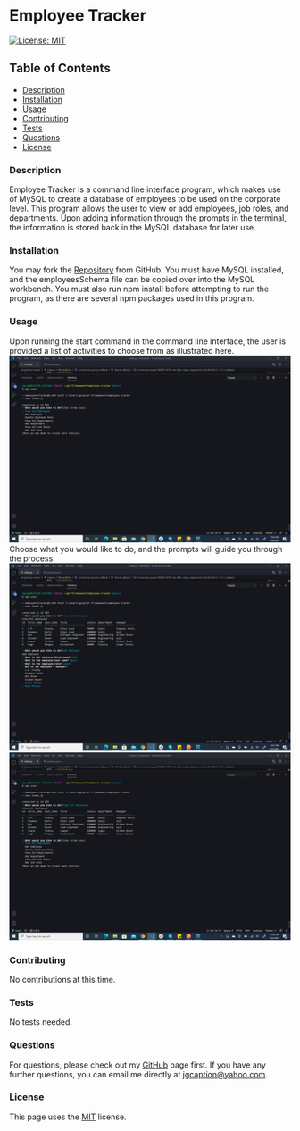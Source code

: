 # Employee Tracker

  [![License: MIT](https://img.shields.io/badge/License-MIT-yellow.svg)](https://opensource.org/licenses/MIT)
  
  ## Table of Contents
  - [Description](#description)
  - [Installation](#installation)
  - [Usage](#usage)
  - [Contributing](#contributing)
  - [Tests](#tests)
  - [Questions](#questions)
  - [License](#license)

  ### Description
  Employee Tracker is a command line interface program, which makes use of MySQL to create a database of employees to be used on the corporate level.  This program allows the user to view or add employees, job roles, and departments.  Upon adding information through the prompts in the terminal, the information is stored back in the MySQL database for later use.
  
  ### Installation
  You may fork the [Repository](https://github.com/Jacquie24/employee-tracker) from GitHub. You must have MySQL installed, and the employeesSchema file can be copied over into the MySQL workbench.  You must also run npm install before attempting to run the program, as there are several npm packages used in this program.
  
  ### Usage
  Upon running the start command in the command line interface, the user is provided a list of activities to choose from as illustrated here. ![Program Start-up](./assets/images/startup.png)
  Choose what you would like to do, and the prompts will guide you through the process. ![Add employee](./assets/images/addemployee.png) ![View employees](./assets/images/viewemployee.png)
  
  ### Contributing
  No contributions at this time.
  
  ### Tests
  No tests needed.
  
  ### Questions
  For questions, please check out my [GitHub](https://github.com/Jacquie24) page first.  If you have any further questions, you can email me directly at jgcaption@yahoo.com.
  
  ### License
  This page uses the [MIT](https://choosealicense.com/licenses/mit/) license.
